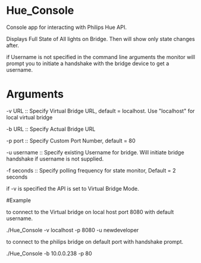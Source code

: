 # Hue_Console
 Console app for interacting with Philips Hue API.

 Displays Full State of All lights on Bridge. Then will show only state changes after.

 if Username is not specified in the command line arguments 
 the monitor will prompt you to initiate a handshake with the bridge device to get a username.

# Arguments

 -v URL  :: Specify Virtual Bridge URL, default = localhost. 
    Use "localhost" for local virtual bridge

-b URL :: Specify Actual Bridge URL

-p port :: Specify Custom Port Number, default = 80

-u username :: Specify existing Username for bridge. Will initiate bridge handshake if username is not supplied.

-f seconds :: Specify polling frequency for state monitor, Default = 2 seconds

if -v is specified the API is set to Virtual Bridge Mode. 

#Example

to connect to the Virtual bridge on local host port 8080 with default username.

./Hue_Console -v localhost -p 8080 -u newdeveloper

to connect to the philips bridge on default port with handshake prompt.

./Hue_Console -b 10.0.0.238 -p 80
